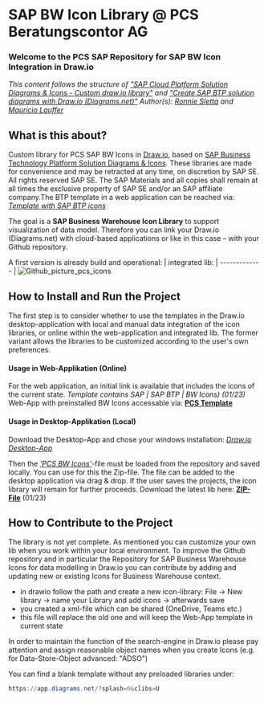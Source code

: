 # SAP BW Icon Library @ PCS Beratungscontor AG
### Welcome to the PCS SAP Repository for SAP BW Icon Integration in Draw.io
*This content follows the structure of ["SAP Cloud Platform Solution Diagrams & Icons - Custom draw.io library"](https://github.com/rsletta/sap_btp_icons_drawio_lib) and ["Create SAP BTP solution diagrams with Draw.io (Diagrams.net)"](https://blogs.sap.com/2022/11/07/create-sap-btp-solution-diagrams-with-draw.io-diagrams.net/)
Author(s): [Ronnie Sletta](https://github.com/rsletta) and [Mauricio Lauffer](https://github.com/mauriciolauffer)*
## What is this about?
Custom library for PCS SAP BW Icons in [Draw.io](https://app.diagrams.net/), based on [SAP Business Technology Platform Solution Diagrams & Icons](https://wiki.scn.sap.com/wiki/pages/viewpage.action?pageId=477829554). These libraries are made for convenience and may be retracted at any time, on discretion by SAP SE. All rights reserved SAP SE. The SAP Materials and all copies shall remain at all times the exclusive property of SAP SE
and/or an SAP affiliate company.The BTP template in a web application can be reached via: *[Template with SAP BTP icons](https://app.diagrams.net/?splash=0&clibs=Uhttps://raw.githubusercontent.com/mauriciolauffer/sap_btp_icons_drawio_lib/main/libs/SAP_BTP_Service_Icons_latest.xml)*

The goal is a **SAP Business Warehouse Icon Library** to support visualization of data model. Therefore you can link your Draw.io (Diagrams.net) with cloud-based applications or like in this case – with your Github repository.

A first version is already build and operational:
| integrated lib:
| ------------- 
| ![Github_picture_pcs_icons](https://user-images.githubusercontent.com/117898322/214814243-7f638b45-7106-4af1-8961-1f32d0487f10.png)


## How to Install and Run the Project
The first step is to consider whether to use the templates in the Draw.io desktop-application with local and manual data integration of the icon libraries, or online within the web-application and integrated lib. The former variant allows the libraries to be customized according to the user's own preferences.
 

#### Usage in Web-Applikation (Online)
For the web application, an initial link is available that includes the icons of the current state. *Template contains SAP | SAP BTP | BW Icons) (01/23)* 
Web-App with preinstalled BW Icons accessable via: **[PCS Template](https://app.diagrams.net/?splash=0&clibs=Uhttps%3A%2F%2Fraw.githubusercontent.com%2FIoaKal%2Fpcs-bw-icons%2Fmain%2FPCS_BW_Icons.xml;https%3A%2F%2Fgithub.com%2FIoaKal%2Fpcs-bw-icons%2Fblob%2Fmain%2FSAP_BTP_Service_Icons.xml;https%3A%2F%2Fgithub.com%2FIoaKal%2Fpcs-bw-icons%2Fblob%2Fmain%2FSAP_Icons.xml;https%3A%2F%2Fgithub.com%2FIoaKal%2Fpcs-bw-icons%2Fblob%2Fmain%2FSAP_BTP_Service_Icons_Circles.xml)** 



#### Usage in Desktop-Applikation (Local)
Download the Desktop-App and chose your windows installation: *[Draw.io Desktop-App](https://github.com/jgraph/drawio-desktop/releases/tag/v20.7.4)* 

Then the *['PCS BW Icons'](https://github.com/IoaKal/pcs-bw-icons/blob/main/PCS_BW_Icons.xml)*-file must be loaded from the repository and saved locally. You can use for this the Zip-file. The file can be added to the desktop application via drag & drop. If the user saves the projects, the icon library will remain for further proceeds.
Download the latest lib here: **[ZIP-File](https://github.com/IoaKal/pcs-bw-icons/blob/main/PCS_BW_Icons.zip)** (01/23)


## How to Contribute to the Project

The library is not yet complete. As mentioned you can customize your own lib when you work within your local environment. To improve the Github repository and in particular the Repository for SAP Business Warehouse Icons for data modelling in Draw.io you can contribute by adding and updating new or existing Icons for Business Warehouse context.

- in drawio follow the path and create a new icon-library: File -> New library -> name your Library and add icons -> afterwards save
- you created a xml-file which can be shared (OneDrive, Teams etc.)
- this file will replace the old one and will keep the Web-App template in current state

In order to maintain the function of the search-engine in Draw.io please pay attention and assign reasonable object names when you create Icons (e.g. for Data-Store-Object advanced: "ADSO")

You can find a blank template without any preloaded libraries under:

```Powershell
https://app.diagrams.net/?splash=0&clibs=U
```



